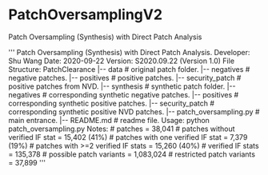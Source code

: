 # PatchOversamplingV2
Patch Oversampling (Synthesis) with Direct Patch Analysis

'''
    Patch Oversampling (Synthesis) with Direct Patch Analysis.
    Developer: Shu Wang
    Date: 2020-09-22
    Version: S2020.09.22 (Version 1.0)
    File Structure:
    PatchClearance
        |-- data                    # original patch folder.
            |-- negatives           # negative patches.
            |-- positives           # positive patches.
            |-- security_patch      # positive patches from NVD.
        |-- synthesis               # synthetic patch folder.
            |-- negatives           # corresponding synthetic negative patches.
            |-- positives           # corresponding synthetic positive patches.
            |-- security_patch      # corresponding synthetic positive NVD patches.
        |-- patch_oversampling.py   # main entrance.
        |-- README.md               # readme file.
    Usage:
        python patch_oversampling.py
    Notes:  # patches = 38,041
            # patches without verified IF stat   = 15,402 (41%)
            # patches with one verified IF stat  = 7,379  (19%)
            # patches with >=2 verified IF stats = 15,260 (40%)
            # verified IF stats = 135,378
            # possible patch variants = 1,083,024
            # restricted patch variants = 37,899
'''
